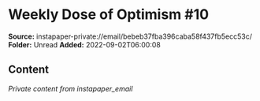 # Weekly Dose of Optimism #10

**Source:** instapaper-private://email/bebeb37fba396caba58f437fb5ecc53c/
**Folder:** Unread
**Added:** 2022-09-02T06:00:08




## Content
*Private content from instapaper_email*
